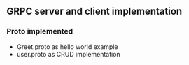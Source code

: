 
## GRPC server and client implementation
### Proto implemented
* Greet.proto as hello world example
* user.proto as CRUD implementation